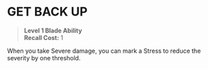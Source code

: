 ﻿# GET BACK UP

> **Level 1 Blade Ability**  
> **Recall Cost:** 1

When you take Severe damage, you can mark a Stress to reduce the severity by one threshold.
